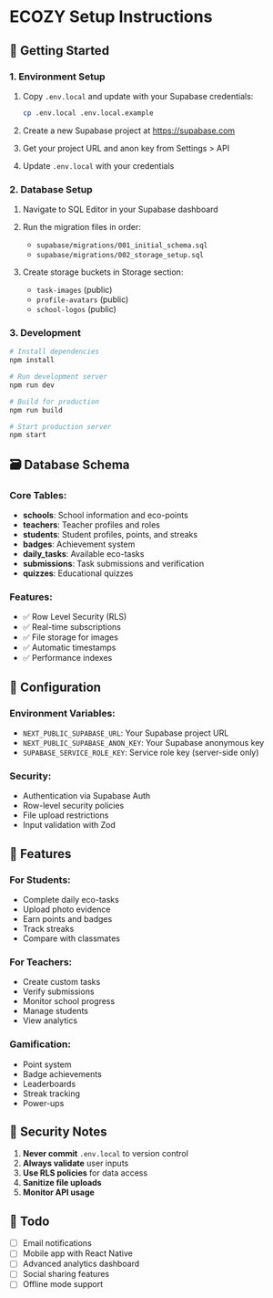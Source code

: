 # ECOZY Setup Instructions

## 🚀 Getting Started

### 1. Environment Setup

1. Copy `.env.local` and update with your Supabase credentials:
   ```bash
   cp .env.local .env.local.example
   ```

2. Create a new Supabase project at https://supabase.com
3. Get your project URL and anon key from Settings > API
4. Update `.env.local` with your credentials

### 2. Database Setup

1. Navigate to SQL Editor in your Supabase dashboard
2. Run the migration files in order:
   - `supabase/migrations/001_initial_schema.sql`
   - `supabase/migrations/002_storage_setup.sql`

3. Create storage buckets in Storage section:
   - `task-images` (public)
   - `profile-avatars` (public)
   - `school-logos` (public)

### 3. Development

```bash
# Install dependencies
npm install

# Run development server
npm run dev

# Build for production
npm run build

# Start production server
npm start
```

## 🗃️ Database Schema

### Core Tables:
- **schools**: School information and eco-points
- **teachers**: Teacher profiles and roles
- **students**: Student profiles, points, and streaks
- **badges**: Achievement system
- **daily_tasks**: Available eco-tasks
- **submissions**: Task submissions and verification
- **quizzes**: Educational quizzes

### Features:
- ✅ Row Level Security (RLS)
- ✅ Real-time subscriptions
- ✅ File storage for images
- ✅ Automatic timestamps
- ✅ Performance indexes

## 🔧 Configuration

### Environment Variables:
- `NEXT_PUBLIC_SUPABASE_URL`: Your Supabase project URL
- `NEXT_PUBLIC_SUPABASE_ANON_KEY`: Your Supabase anonymous key
- `SUPABASE_SERVICE_ROLE_KEY`: Service role key (server-side only)

### Security:
- Authentication via Supabase Auth
- Row-level security policies
- File upload restrictions
- Input validation with Zod

## 📱 Features

### For Students:
- Complete daily eco-tasks
- Upload photo evidence
- Earn points and badges
- Track streaks
- Compare with classmates

### For Teachers:
- Create custom tasks
- Verify submissions
- Monitor school progress
- Manage students
- View analytics

### Gamification:
- Point system
- Badge achievements
- Leaderboards
- Streak tracking
- Power-ups

## 🚨 Security Notes

1. **Never commit** `.env.local` to version control
2. **Always validate** user inputs
3. **Use RLS policies** for data access
4. **Sanitize file uploads**
5. **Monitor API usage**

## 📝 Todo

- [ ] Email notifications
- [ ] Mobile app with React Native
- [ ] Advanced analytics dashboard
- [ ] Social sharing features
- [ ] Offline mode support
